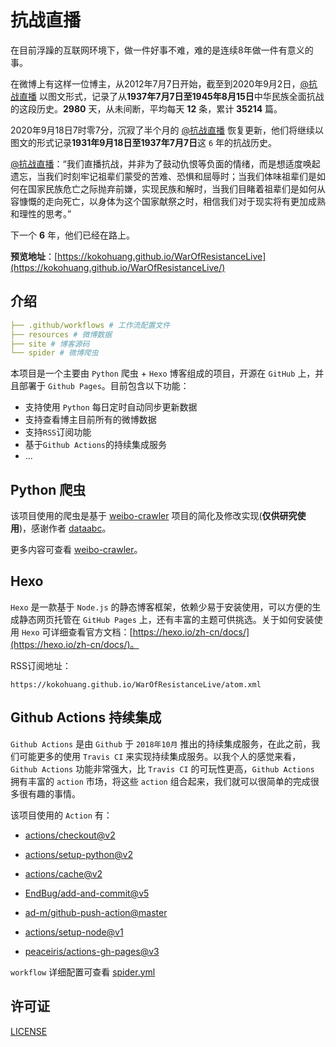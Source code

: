 # 抗战直播

在目前浮躁的互联网环境下，做一件好事不难，难的是连续8年做一件有意义的事。

在微博上有这样一位博主，从2012年7月7日开始，截至到2020年9月2日，[@抗战直播](https://weibo.com/kzzb) 以图文形式，记录了从**1937年7月7日至1945年8月15日**中华民族全面抗战的这段历史。**2980** 天，从未间断，平均每天 **12** 条，累计 **35214** 篇。

2020年9月18日7时零7分，沉寂了半个月的 [@抗战直播](https://weibo.com/kzzb) 恢复更新，他们将继续以图文的形式记录**1931年9月18日至1937年7月7日**这 `6` 年的抗战历史。

[@抗战直播](https://weibo.com/kzzb)：“我们直播抗战，并非为了鼓动仇恨等负面的情绪，而是想适度唤起遗忘，当我们时刻牢记祖辈们蒙受的苦难、恐惧和屈辱时；当我们体味祖辈们是如何在国家民族危亡之际抛弃前嫌，实现民族和解时，当我们目睹着祖辈们是如何从容慷慨的走向死亡，以身体为这个国家献祭之时，相信我们对于现实将有更加成熟和理性的思考。”

下一个 **6** 年，他们已经在路上。

**预览地址**：[https://kokohuang.github.io/WarOfResistanceLive](https://kokohuang.github.io/WarOfResistanceLive/)

## 介绍

``` yaml
├── .github/workflows # 工作流配置文件
├── resources # 微博数据
├── site # 博客源码
└── spider # 微博爬虫
```

本项目是一个主要由 `Python` 爬虫 + `Hexo` 博客组成的项目，开源在 `GitHub` 上，并且部署于 `Github Pages`。目前包含以下功能：

- 支持使用 `Python` 每日定时自动同步更新数据
- 支持查看博主目前所有的微博数据
- 支持`RSS`订阅功能
- 基于`Github Actions`的持续集成服务
- ...

## Python 爬虫

该项目使用的爬虫是基于 [weibo-crawler](https://github.com/dataabc/weibo-crawler) 项目的简化及修改实现(**仅供研究使用**)，感谢作者 [dataabc](https://github.com/dataabc)。

更多内容可查看 [weibo-crawler](https://github.com/dataabc/weibo-crawler)。

## Hexo

`Hexo` 是一款基于 `Node.js` 的静态博客框架，依赖少易于安装使用，可以方便的生成静态网页托管在 `GitHub Pages` 上，还有丰富的主题可供挑选。关于如何安装使用 `Hexo` 可详细查看官方文档：[https://hexo.io/zh-cn/docs/](https://hexo.io/zh-cn/docs/)。

RSS订阅地址：

```
https://kokohuang.github.io/WarOfResistanceLive/atom.xml
```

## Github Actions 持续集成

`Github Actions` 是由 `Github` 于 `2018年10月` 推出的持续集成服务，在此之前，我们可能更多的使用 `Travis CI` 来实现持续集成服务。以我个人的感觉来看，`Github Actions` 功能非常强大，比 `Travis CI` 的可玩性更高，`Github Actions` 拥有丰富的 `action` 市场，将这些 `action` 组合起来，我们就可以很简单的完成很多很有趣的事情。

该项目使用的 `Action` 有：

- [actions/checkout@v2](https://github.com/actions/checkout)

- [actions/setup-python@v2](https://github.com/actions/setup-python)

- [actions/cache@v2](https://github.com/actions/cache)

- [EndBug/add-and-commit@v5](https://github.com/EndBug/add-and-commit)

- [ad-m/github-push-action@master](https://github.com/ad-m/github-push-action)

- [actions/setup-node@v1](https://github.com/actions/setup-node)

- [peaceiris/actions-gh-pages@v3](https://github.com/peaceiris/actions-gh-pages)

`workflow` 详细配置可查看 [spider.yml](./.github/workflows/spider.yml)

## 许可证

[LICENSE](./LICENSE)